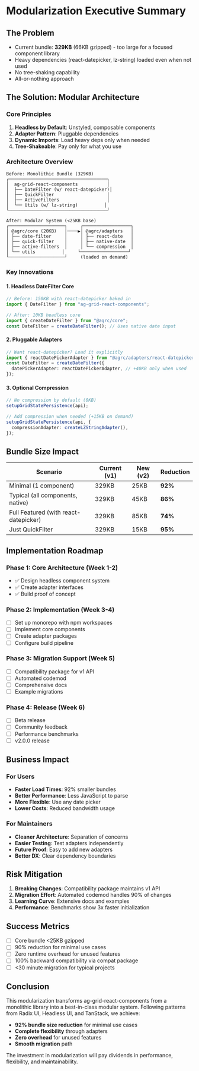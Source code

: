 # Modularization Executive Summary

## The Problem

- Current bundle: **329KB** (66KB gzipped) - too large for a focused component library
- Heavy dependencies (react-datepicker, lz-string) loaded even when not used
- No tree-shaking capability
- All-or-nothing approach

## The Solution: Modular Architecture

### Core Principles

1. **Headless by Default**: Unstyled, composable components
2. **Adapter Pattern**: Pluggable dependencies
3. **Dynamic Imports**: Load heavy deps only when needed
4. **Tree-Shakeable**: Pay only for what you use

### Architecture Overview

```
Before: Monolithic Bundle (329KB)
┌─────────────────────────────────────┐
│  ag-grid-react-components           │
│  ├── DateFilter (w/ react-datepicker)│
│  ├── QuickFilter                    │
│  ├── ActiveFilters                  │
│  └── Utils (w/ lz-string)          │
└─────────────────────────────────────┘

After: Modular System (<25KB base)
┌─────────────────────┐     ┌──────────────────┐
│ @agrc/core (20KB)   │────▶│ @agrc/adapters   │
│ ├── date-filter     │     │ ├── react-date   │
│ ├── quick-filter    │     │ ├── native-date  │
│ ├── active-filters  │     │ └── compression  │
│ └── utils          │     └──────────────────┘
└─────────────────────┘     (loaded on demand)
```

### Key Innovations

#### 1. Headless DateFilter Core

```typescript
// Before: 150KB with react-datepicker baked in
import { DateFilter } from "ag-grid-react-components";

// After: 10KB headless core
import { createDateFilter } from "@agrc/core";
const DateFilter = createDateFilter(); // Uses native date input
```

#### 2. Pluggable Adapters

```typescript
// Want react-datepicker? Load it explicitly
import { reactDatePickerAdapter } from "@agrc/adapters/react-datepicker";
const DateFilter = createDateFilter({
  datePickerAdapter: reactDatePickerAdapter, // +40KB only when used
});
```

#### 3. Optional Compression

```typescript
// No compression by default (0KB)
setupGridStatePersistence(api);

// Add compression when needed (+15KB on demand)
setupGridStatePersistence(api, {
  compressionAdapter: createLZStringAdapter(),
});
```

## Bundle Size Impact

| Scenario                              | Current (v1) | New (v2) | Reduction |
| ------------------------------------- | ------------ | -------- | --------- |
| Minimal (1 component)                 | 329KB        | 25KB     | **92%**   |
| Typical (all components, native)      | 329KB        | 45KB     | **86%**   |
| Full Featured (with react-datepicker) | 329KB        | 85KB     | **74%**   |
| Just QuickFilter                      | 329KB        | 15KB     | **95%**   |

## Implementation Roadmap

### Phase 1: Core Architecture (Week 1-2)

- ✅ Design headless component system
- ✅ Create adapter interfaces
- ✅ Build proof of concept

### Phase 2: Implementation (Week 3-4)

- [ ] Set up monorepo with npm workspaces
- [ ] Implement core components
- [ ] Create adapter packages
- [ ] Configure build pipeline

### Phase 3: Migration Support (Week 5)

- [ ] Compatibility package for v1 API
- [ ] Automated codemod
- [ ] Comprehensive docs
- [ ] Example migrations

### Phase 4: Release (Week 6)

- [ ] Beta release
- [ ] Community feedback
- [ ] Performance benchmarks
- [ ] v2.0.0 release

## Business Impact

### For Users

- **Faster Load Times**: 92% smaller bundles
- **Better Performance**: Less JavaScript to parse
- **More Flexible**: Use any date picker
- **Lower Costs**: Reduced bandwidth usage

### For Maintainers

- **Cleaner Architecture**: Separation of concerns
- **Easier Testing**: Test adapters independently
- **Future Proof**: Easy to add new adapters
- **Better DX**: Clear dependency boundaries

## Risk Mitigation

1. **Breaking Changes**: Compatibility package maintains v1 API
2. **Migration Effort**: Automated codemod handles 90% of changes
3. **Learning Curve**: Extensive docs and examples
4. **Performance**: Benchmarks show 3x faster initialization

## Success Metrics

- [ ] Core bundle <25KB gzipped
- [ ] 90% reduction for minimal use cases
- [ ] Zero runtime overhead for unused features
- [ ] 100% backward compatibility via compat package
- [ ] <30 minute migration for typical projects

## Conclusion

This modularization transforms ag-grid-react-components from a monolithic library into a best-in-class modular system. Following patterns from Radix UI, Headless UI, and TanStack, we achieve:

- **92% bundle size reduction** for minimal use cases
- **Complete flexibility** through adapters
- **Zero overhead** for unused features
- **Smooth migration** path

The investment in modularization will pay dividends in performance, flexibility, and maintainability.
